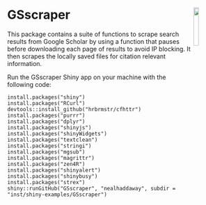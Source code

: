 # GSscraper <img src="inst/extdata/GSscraper_hex.png" align="right" width="15%"/>

This package contains a suite of functions to scrape search results from Google Scholar by using a function that pauses before downloading each page of results to avoid IP blocking. It then scrapes the locally saved files for citation relevant information.

Run the GSscraper Shiny app on your machine with the following code:

`install.packages("shiny")`<br>
`install.packages("RCurl")`<br>
`devtools::install_github("hrbrmstr/cfhttr")`<br>
`install.packages("purrr")`<br>
`install.packages("dplyr")`<br>
`install.packages("shinyjs")`<br>
`install.packages("shinyWidgets")`<br>
`install.packages("textclean")`<br>
`install.packages("stringi")`<br>
`install.packages("mgsub")`<br>
`install.packages("magrittr")`<br>
`install.packages("zen4R")`<br>
`install.packages("shinyalert")`<br>
`install.packages("shinybusy")`<br>
`install.packages("strex")`<br>
`shiny::runGitHub("GSscraper", "nealhaddaway", subdir = "inst/shiny-examples/GSscraper")`
